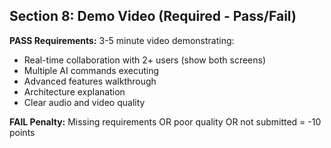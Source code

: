 ## Section 8: Demo Video (Required - Pass/Fail)

**PASS Requirements:** 3-5 minute video demonstrating:

- Real-time collaboration with 2+ users (show both screens)
- Multiple AI commands executing
- Advanced features walkthrough
- Architecture explanation
- Clear audio and video quality

**FAIL Penalty:** Missing requirements OR poor quality OR not submitted = -10 points
